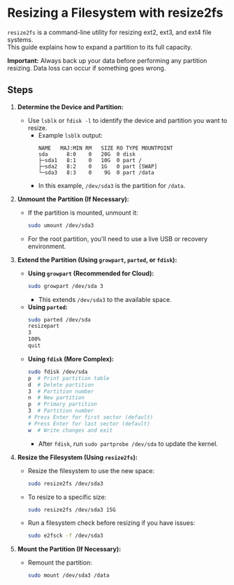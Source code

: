 # Resizing a Filesystem with resize2fs

`resize2fs` is a command-line utility for resizing ext2, ext3, and ext4 file systems. 
<br>This guide explains how to expand a partition to its full capacity.

**Important:** Always back up your data before performing any partition resizing. Data loss can occur if something goes wrong.

## Steps

1.  **Determine the Device and Partition:**

    * Use `lsblk` or `fdisk -l` to identify the device and partition you want to resize.
        * Example `lsblk` output:
            ```
            NAME   MAJ:MIN RM   SIZE RO TYPE MOUNTPOINT
            sda      8:0    0   20G  0 disk
            ├─sda1   8:1    0   10G  0 part /
            ├─sda2   8:2    0   1G   0 part [SWAP]
            └─sda3   8:3    0    9G  0 part /data
            ```
        * In this example, `/dev/sda3` is the partition for `/data`.

2.  **Unmount the Partition (If Necessary):**

    * If the partition is mounted, unmount it:
        ```bash
        sudo umount /dev/sda3
        ```
    * For the root partition, you'll need to use a live USB or recovery environment.

3.  **Extend the Partition (Using `growpart`, `parted`, or `fdisk`):**

    * **Using `growpart` (Recommended for Cloud):**
        ```bash
        sudo growpart /dev/sda 3
        ```
        * This extends `/dev/sda3` to the available space.
    * **Using `parted`:**
        ```bash
        sudo parted /dev/sda
        resizepart
        3
        100%
        quit
        ```
    * **Using `fdisk` (More Complex):**
        ```bash
        sudo fdisk /dev/sda
        p  # Print partition table
        d  # Delete partition
        3  # Partition number
        n  # New partition
        p  # Primary partition
        3  # Partition number
        # Press Enter for first sector (default)
        # Press Enter for last sector (default)
        w  # Write changes and exit
        ```
        * After `fdisk`, run `sudo partprobe /dev/sda` to update the kernel.

4.  **Resize the Filesystem (Using `resize2fs`):**

    * Resize the filesystem to use the new space:
        ```bash
        sudo resize2fs /dev/sda3
        ```
    * To resize to a specific size:
        ```bash
        sudo resize2fs /dev/sda3 15G
        ```
    * Run a filesystem check before resizing if you have issues:
        ```bash
        sudo e2fsck -f /dev/sda3
        ```

5.  **Mount the Partition (If Necessary):**

    * Remount the partition:
        ```bash
        sudo mount /dev/sda3 /data
        ```
